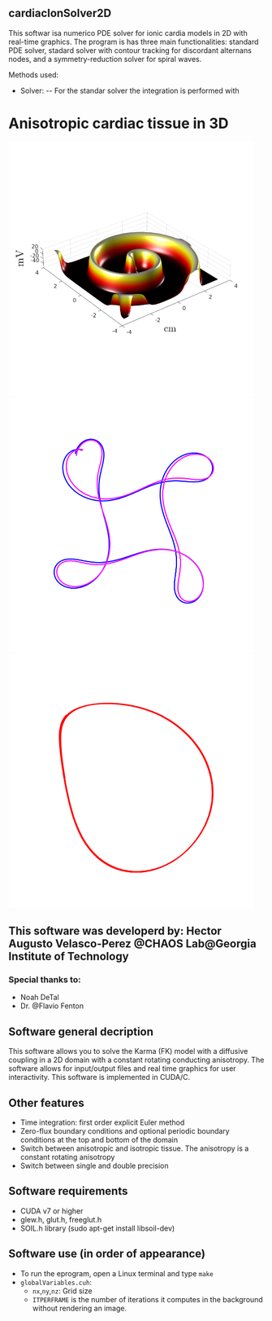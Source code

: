 ## cardiacIonSolver2D

This softwar isa numerico PDE solver for ionic cardia models in 2D with real-time graphics. The program is has three main functionalities: standard PDE solver, stadard solver with contour tracking for discordant alternans nodes, and a symmetry-reduction solver for spiral waves.

Methods used:
- Solver:
--  For the standar solver the integration is performed with 

# Anisotropic cardiac tissue in 3D

<img src=images/Voltagehot3D2.png height="500">
<img src=images/tipCompare.png height="500">
<img src=images/tipSYM2.png height="500">

## This software was developerd by: **Hector Augusto Velasco-Perez** @CHAOS Lab@Georgia Institute of Technology

### Special thanks to:
- Noah DeTal
- Dr. @Flavio Fenton

## Software general decription
This software allows you to solve the Karma (FK) model with a diffusive coupling in a 2D domain with a constant rotating conducting anisotropy. The software allows for input/output files and real time graphics for user interactivity. This software is implemented in CUDA/C.

## Other features
- Time integration: first order explicit Euler method
- Zero-flux boundary conditions and optional periodic boundary conditions at the top and bottom of the domain
- Switch between anisotropic and isotropic tissue. The anisotropy is a constant rotating anisotropy
- Switch between single and double precision

## Software requirements
- CUDA v7 or higher
- glew.h, glut.h, freeglut.h
- SOIL.h library (sudo apt-get install libsoil-dev)

## Software use (in order of appearance)
- To run the eprogram, open a Linux terminal and type `make`
- `globalVariables.cuh`:
     - `nx`,`ny`,`nz`: Grid size
     - `ITPERFRAME` is the number of iterations it computes in the background without rendering an image.
